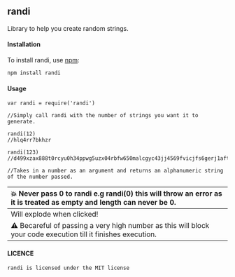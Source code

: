## randi

Library to help you create random strings.
#### Installation

To install randi, use [npm](https://www.npmjs.com/package/randi):

    npm install randi

#### Usage
    var randi = require('randi')

    //Simply call randi with the number of strings you want it to generate.

    randi(12)
    //hlq4rr7bkhzr

    randi(123)
    //d499xzax888t0rcyu0h34ppwg5uzx04rbfw650malcgyc43jj4569fvicjfs6gerj1aft28j9r4yxffm667977pxfw7ods1km8xf616ovf90uyay2x2tu8ubz45

    //Takes in a number as an argument and returns an alphanumeric string of the number passed.

| :boom: Never pass 0 to randi e.g randi(0) this will throw an error as it is treated as empty and length can never be 0.              |
|:---------------------------|
| Will explode when clicked! |
| :warning:  Becareful of passing a very high number as this will block your code execution till it finishes execution.   |

 
 #### LICENCE
    randi is licensed under the MIT license


